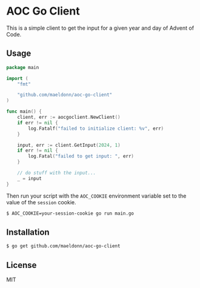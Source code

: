 # AOC Go Client

This is a simple client to get the input for a given year and day of Advent of Code.

## Usage

```go
package main

import (
	"fmt"

	"github.com/maeldonn/aoc-go-client"
)

func main() {
	client, err := aocgoclient.NewClient()
	if err != nil {
        log.Fatalf("failed to initialize client: %v", err)
	}

	input, err := client.GetInput(2024, 1)
	if err != nil {
        log.Fatal("failed to get input: ", err)
	}

    // do stuff with the input...
    _ = input
}
```

Then run your script with the `AOC_COOKIE` environment variable set to the value of the `session` cookie.

```sh
$ AOC_COOKIE=your-session-cookie go run main.go
```

## Installation

```sh
$ go get github.com/maeldonn/aoc-go-client
```

## License

MIT
